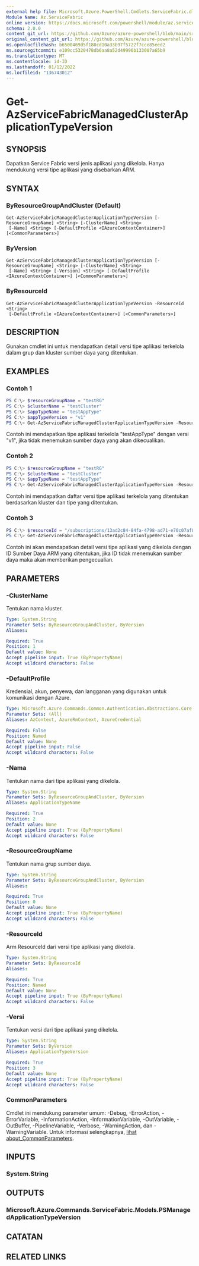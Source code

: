 ```yaml
---
external help file: Microsoft.Azure.PowerShell.Cmdlets.ServiceFabric.dll-Help.xml
Module Name: Az.ServiceFabric
online version: https://docs.microsoft.com/powershell/module/az.servicefabric/get-azservicefabricmanagedclusterapplicationtypeversion
schema: 2.0.0
content_git_url: https://github.com/Azure/azure-powershell/blob/main/src/ServiceFabric/ServiceFabric/help/Get-AzServiceFabricManagedClusterApplicationTypeVersion.md
original_content_git_url: https://github.com/Azure/azure-powershell/blob/main/src/ServiceFabric/ServiceFabric/help/Get-AzServiceFabricManagedClusterApplicationTypeVersion.md
ms.openlocfilehash: b6500469d5f180cd10a33b97f5722f7cce85eed2
ms.sourcegitcommit: e109cc5320478db6aa8a52d49996b133007a65b9
ms.translationtype: MT
ms.contentlocale: id-ID
ms.lasthandoff: 01/12/2022
ms.locfileid: "136743012"
---
```

# Get-AzServiceFabricManagedClusterApplicationTypeVersion

## SYNOPSIS
Dapatkan Service Fabric versi jenis aplikasi yang dikelola. Hanya mendukung versi tipe aplikasi yang disebarkan ARM.

## SYNTAX

### ByResourceGroupAndCluster (Default)
```
Get-AzServiceFabricManagedClusterApplicationTypeVersion [-ResourceGroupName] <String> [-ClusterName] <String>
 [-Name] <String> [-DefaultProfile <IAzureContextContainer>] [<CommonParameters>]
```

### ByVersion
```
Get-AzServiceFabricManagedClusterApplicationTypeVersion [-ResourceGroupName] <String> [-ClusterName] <String>
 [-Name] <String> [-Version] <String> [-DefaultProfile <IAzureContextContainer>] [<CommonParameters>]
```

### ByResourceId
```
Get-AzServiceFabricManagedClusterApplicationTypeVersion -ResourceId <String>
 [-DefaultProfile <IAzureContextContainer>] [<CommonParameters>]
```

## DESCRIPTION
Gunakan cmdlet ini untuk mendapatkan detail versi tipe aplikasi terkelola dalam grup dan kluster sumber daya yang ditentukan.

## EXAMPLES

### Contoh 1
```powershell
PS C:\> $resourceGroupName = "testRG"
PS C:\> $clusterName = "testCluster"
PS C:\> $appTypeName = "testAppType"
PS C:\> $appTypeVersion = "v1"
PS C:\> Get-AzServiceFabricManagedClusterApplicationTypeVersion -ResourceGroupName $resourceGroupName -ClusterName $clusterName -Name $appTypeName -Version $appTypeVersion
```

Contoh ini mendapatkan tipe aplikasi terkelola "testAppType" dengan versi "v1", jika tidak menemukan sumber daya yang akan dikecualikan.

### Contoh 2
```powershell
PS C:\> $resourceGroupName = "testRG"
PS C:\> $clusterName = "testCluster"
PS C:\> $appTypeName = "testAppType"
PS C:\> Get-AzServiceFabricManagedClusterApplicationTypeVersion -ResourceGroupName $resourceGroupName -ClusterName $clusterName -Name $appTypeName
```

Contoh ini mendapatkan daftar versi tipe aplikasi terkelola yang ditentukan berdasarkan kluster dan tipe yang ditentukan.

### Contoh 3
```powershell
PS C:\> $resourceId = "/subscriptions/13ad2c84-84fa-4798-ad71-e70c07af873f/resourcegroups/testRG/providers/Microsoft.ServiceFabric/managedClusters/testCluster/applicationTypes/testAppType/versions/v1"
PS C:\> Get-AzServiceFabricManagedClusterApplicationTypeVersion -ResourceId $resourceId
```

Contoh ini akan mendapatkan detail versi tipe aplikasi yang dikelola dengan ID Sumber Daya ARM yang ditentukan, jika ID tidak menemukan sumber daya maka akan memberikan pengecualian.

## PARAMETERS

### -ClusterName
Tentukan nama kluster.

```yaml
Type: System.String
Parameter Sets: ByResourceGroupAndCluster, ByVersion
Aliases:

Required: True
Position: 1
Default value: None
Accept pipeline input: True (ByPropertyName)
Accept wildcard characters: False
```

### -DefaultProfile
Kredensial, akun, penyewa, dan langganan yang digunakan untuk komunikasi dengan Azure.

```yaml
Type: Microsoft.Azure.Commands.Common.Authentication.Abstractions.Core.IAzureContextContainer
Parameter Sets: (All)
Aliases: AzContext, AzureRmContext, AzureCredential

Required: False
Position: Named
Default value: None
Accept pipeline input: False
Accept wildcard characters: False
```

### -Nama
Tentukan nama dari tipe aplikasi yang dikelola.

```yaml
Type: System.String
Parameter Sets: ByResourceGroupAndCluster, ByVersion
Aliases: ApplicationTypeName

Required: True
Position: 2
Default value: None
Accept pipeline input: True (ByPropertyName)
Accept wildcard characters: False
```

### -ResourceGroupName
Tentukan nama grup sumber daya.

```yaml
Type: System.String
Parameter Sets: ByResourceGroupAndCluster, ByVersion
Aliases:

Required: True
Position: 0
Default value: None
Accept pipeline input: True (ByPropertyName)
Accept wildcard characters: False
```

### -ResourceId
Arm ResourceId dari versi tipe aplikasi yang dikelola.

```yaml
Type: System.String
Parameter Sets: ByResourceId
Aliases:

Required: True
Position: Named
Default value: None
Accept pipeline input: True (ByPropertyName)
Accept wildcard characters: False
```

### -Versi
Tentukan versi dari tipe aplikasi yang dikelola.

```yaml
Type: System.String
Parameter Sets: ByVersion
Aliases: ApplicationTypeVersion

Required: True
Position: 3
Default value: None
Accept pipeline input: True (ByPropertyName)
Accept wildcard characters: False
```

### CommonParameters
Cmdlet ini mendukung parameter umum: -Debug, -ErrorAction, -ErrorVariable, -InformationAction, -InformationVariable, -OutVariable, -OutBuffer, -PipelineVariable, -Verbose, -WarningAction, dan -WarningVariable. Untuk informasi selengkapnya, [lihat about_CommonParameters](http://go.microsoft.com/fwlink/?LinkID=113216).

## INPUTS

### System.String

## OUTPUTS

### Microsoft.Azure.Commands.ServiceFabric.Models.PSManagedApplicationTypeVersion

## CATATAN

## RELATED LINKS
